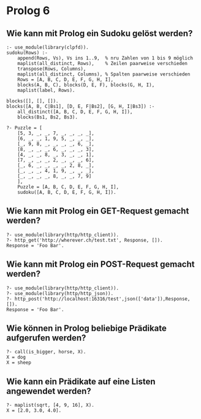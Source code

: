 # Prolog 6

## Wie kann mit Prolog ein Sudoku gelöst werden?
```
:- use_module(library(clpfd)).
sudoku(Rows) :-
    append(Rows, Vs), Vs ins 1..9,  % nru Zahlen von 1 bis 9 möglich
    maplist(all_distinct, Rows),    % Zeilen paarweise verschieden
    transpose(Rows, Columns),
    maplist(all_distinct, Columns), % Spalten paarweise verschieden
    Rows = [A, B, C, D, E, F, G, H, I],
    blocks(A, B, C), blocks(D, E, F), blocks(G, H, I),
    maplist(label, Rows).

blocks([], [], []).
blocks([A, B, C|Bs1], [D, E, F|Bs2], [G, H, I|Bs3]) :-
    all_distinct([A, B, C, D, E, F, G, H, I]),
    blocks(Bs1, Bs2, Bs3).

?- Puzzle = [
    [5, 3, _, _, 7, _, _, _, _],
    [6, _, _, 1, 9, 5, _, _, _],
    [_, 9, 8, _, _, _, _, 6, _],
    [8, _, _, _, 6, _, _, _, 3],
    [4, _, _, 8, _, 3, _, _, 1],
    [7, _, _, _, 2, _, _, _, 6],
    [_, 6, _, _, _, _, 2, 8, _],
    [_, _, _, 4, 1, 9, _, _, _],
    [_, _, _, _, 8, _, _, 7, 9]
    ],
    Puzzle = [A, B, C, D, E, F, G, H, I],
    sudoku([A, B, C, D, E, F, G, H, I]).
```

## Wie kann mit Prolog ein GET-Request gemacht werden?
```
?- use_module(library(http/http_client)).
?- http_get('http://wherever.ch/test.txt', Response, []).
Response = 'Foo Bar'.
```

## Wie kann mit Prolog ein POST-Request gemacht werden?
```
?- use_module(library(http/http_client)).
?- use_module(library(http/http_json)).
?- http_post('http://localhost:16316/test',json(['data']),Response,[]).
Response = 'Foo Bar'.
```

## Wie können in Prolog beliebige Prädikate aufgerufen werden?
```
?- call(is_bigger, horse, X).
X = dog
X = sheep
```

## Wie kann ein Prädikate auf eine Listen angewendet werden?
```
?- maplist(sqrt, [4, 9, 16], X).
X = [2.0, 3.0, 4.0].
```

